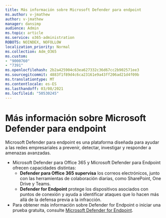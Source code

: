 ```yaml
---
title: Más información sobre Microsoft Defender para endpoint
ms.author: v-jmathew
author: v-jmathew
manager: dansimp
audience: Admin
ms.topic: article
ms.service: o365-administration
ROBOTS: NOINDEX, NOFOLLOW
localization_priority: Normal
ms.collection: Adm_O365
ms.custom:
- "9000760"
- "7391"
ms.openlocfilehash: 2b2a425904c63ea627332c36d67cc2b902571ee3
ms.sourcegitcommit: 4883f1f89d4c6ca23161e9a43ff206ad21d4f09b
ms.translationtype: MT
ms.contentlocale: es-ES
ms.lasthandoff: 03/08/2021
ms.locfileid: "50530245"
---
```

# <a name="learn-more-about-microsoft-defender-for-endpoint"></a>Más información sobre Microsoft Defender para endpoint

Microsoft Defender para endpoint es una plataforma diseñada para ayudar a las redes empresariales a prevenir, detectar, investigar y responder a amenazas avanzadas.

- Microsoft Defender para Office 365 y Microsoft Defender para Endpoint ofrecen capacidades distintas:
  - **Defender para Office 365 supervisa** los correos electrónicos, junto con las herramientas de colaboración diarias, como SharePoint, One Drive y Teams.
  - **Defender for Endpoint** protege los dispositivos asociados con puntos de conexión y ayuda a identificar ataques que lo hacen más allá de la defensa previa a la infracción.
- Para obtener más información sobre Defender for Endpoint o iniciar una prueba gratuita, consulte [Microsoft Defender for Endpoint](https://go.microsoft.com/fwlink/?linkid=2094113).
